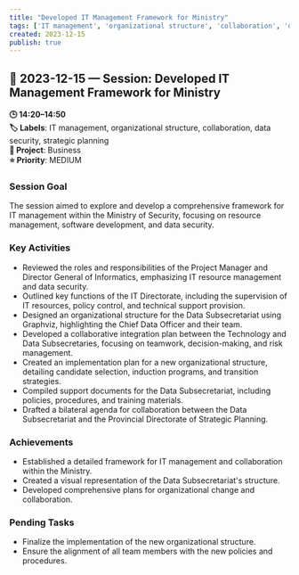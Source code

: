```yaml
---
title: "Developed IT Management Framework for Ministry"
tags: ['IT management', 'organizational structure', 'collaboration', 'data security', 'strategic planning']
created: 2023-12-15
publish: true
---
```


## 📅 2023-12-15 — Session: Developed IT Management Framework for Ministry

**🕒 14:20–14:50**  
**🏷️ Labels**: IT management, organizational structure, collaboration, data security, strategic planning  
**📂 Project**: Business  
**⭐ Priority**: MEDIUM  


### Session Goal
The session aimed to explore and develop a comprehensive framework for IT management within the Ministry of Security, focusing on resource management, software development, and data security.

### Key Activities
- Reviewed the roles and responsibilities of the Project Manager and Director General of Informatics, emphasizing IT resource management and data security.
- Outlined key functions of the IT Directorate, including the supervision of IT resources, policy control, and technical support provision.
- Designed an organizational structure for the Data Subsecretariat using Graphviz, highlighting the Chief Data Officer and their team.
- Developed a collaborative integration plan between the Technology and Data Subsecretaries, focusing on teamwork, decision-making, and risk management.
- Created an implementation plan for a new organizational structure, detailing candidate selection, induction programs, and transition strategies.
- Compiled support documents for the Data Subsecretariat, including policies, procedures, and training materials.
- Drafted a bilateral agenda for collaboration between the Data Subsecretariat and the Provincial Directorate of Strategic Planning.

### Achievements
- Established a detailed framework for IT management and collaboration within the Ministry.
- Created a visual representation of the Data Subsecretariat's structure.
- Developed comprehensive plans for organizational change and collaboration.

### Pending Tasks
- Finalize the implementation of the new organizational structure.
- Ensure the alignment of all team members with the new policies and procedures.
